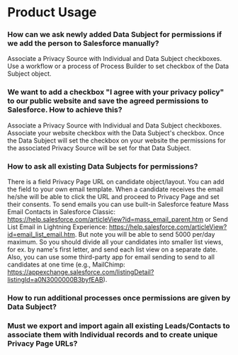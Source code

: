 # Product Usage

### How can we ask newly added Data Subject for permissions if we add the person to Salesforce manually?

Associate a Privacy Source with Individual and Data Subject checkboxes. Use a workflow or a process of Process Builder to set checkbox of the Data Subject object.

### We want to add a checkbox "I agree with your privacy policy" to our public website and save the agreed permissions to Salesforce. How to achieve this?

Associate a Privacy Source with Individual and Data Subject checkboxes. Associate your website checkbox with the Data Subject's checkbox. Once the Data Subject will set the checkbox on your website the permissions for the associated Privacy Source will be set for that Data Subject.

### How to ask all existing Data Subjects for permissions?

There is a field Privacy Page URL on candidate object/layout. You can add the field to your own email template. When a candidate receives the email he/she will be able to click the URL and proceed to Privacy Page and set their consents.
To send emails you can use built-in Salesforce feature Mass Email Contacts in Salesforce Classic: https://help.salesforce.com/articleView?id=mass_email_parent.htm or Send List Email in Lightning Experience: https://help.salesforce.com/articleView?id=email_list_email.htm. But note you will be able to send 5000 per/day maximum. So you should divide all your candidates into smaller list views, for ex. by name's first letter, and send each list view on a separate date.
Also, you can use some third-party app for email sending to send to all candidates at one time (e.g., MailChimp: https://appexchange.salesforce.com/listingDetail?listingId=a0N3000000B3byfEAB).

### How to run additional processes once permissions are given by Data Subject?

### Must we export and import again all existing Leads/Contacts to associate them with Individual records and to create unique Privacy Page URLs?


